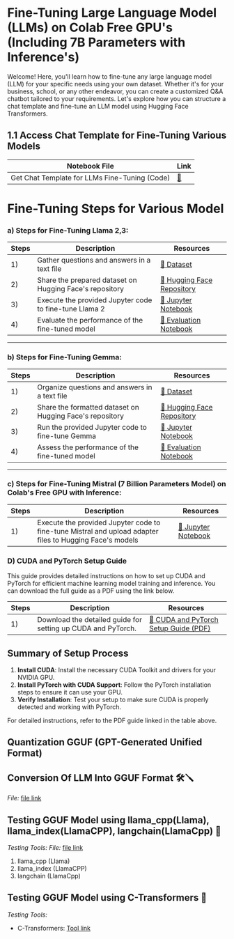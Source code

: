 # Fine-Tuning Large Language Model (LLMs) on Colab Free GPU's (Including 7B Parameters with Inference's)

Welcome! Here, you'll learn how to fine-tune any large language model (LLM) for your specific needs using your own dataset. Whether it's for your business, school, or any other endeavor, you can create a customized Q&A chatbot tailored to your requirements. Let's explore how you can structure a chat template and fine-tune an LLM model using Hugging Face Transformers.


## 1.1 Access Chat Template for Fine-Tuning Various Models

| Notebook File                           | Link              |
|----------------------------------------|-------------------
| Get Chat Template for LLMs Fine-Tuning (Code) | [🔗]()      

# Fine-Tuning Steps for Various Model

### a) Steps for Fine-Tuning Llama 2,3:

| Steps | Description | Resources |
|-------|-------------|-----------|
| 1)    | Gather questions and answers in a text file | [🔗 Dataset](https://github.com/Apil12/NLP_GENAI/blob/master/LLAMA2_FINETUNED_MODEL/train.txt) |
| 2)    | Share the prepared dataset on Hugging Face's repository | [🔗 Hugging Face Repository](https://huggingface.co/datasets/Jevvan123/lmmma_2dataset) |
| 3)    | Execute the provided Jupyter code to fine-tune Llama 2 | [🔗 Jupyter Notebook](https://github.com/Apil12/NLP_GENAI/blob/master/LLAMA2_FINETUNED_MODEL/fine_tune_models.ipynb) |
| 4)    | Evaluate the performance of the fine-tuned model | [🔗 Evaluation Notebook](https://github.com/Apil12/NLP_GENAI/blob/master/LLAMA2_FINETUNED_MODEL/Testing_LLMA2.ipynb) |

---

### b) Steps for Fine-Tuning Gemma:

| Steps | Description | Resources |
|-------|-------------|-----------|
| 1)    | Organize questions and answers in a text file | [🔗 Dataset](https://github.com/Apil12/NLP_GENAI/blob/master/gemma%20model/test.txt) |
| 2)    | Share the formatted dataset on Hugging Face's repository | [🔗 Hugging Face Repository](https://huggingface.co/datasets/Jevvan123/Gemma_huba_brandset) |
| 3)    | Run the provided Jupyter code to fine-tune Gemma | [🔗 Jupyter Notebook](https://github.com/Apil12/NLP_GENAI/blob/master/gemma%20model/Fine_tuned_Model_gemmamodel.ipynb) |
| 4)    | Assess the performance of the fine-tuned model | [🔗 Evaluation Notebook](https://github.com/Apil12/NLP_GENAI/blob/master/gemma%20model/Testing_gemma_model.ipynb) |

---

### c) Steps for Fine-Tuning Mistral (7 Billion Parameters Model) on Colab's Free GPU with Inference:

| Steps | Description | Resources |
|-------|-------------|-----------|
| 1)    | Execute the provided Jupyter code to fine-tune Mistral and upload adapter files to Hugging Face's models | [🔗 Jupyter Notebook](https://github.com/Apil12/NLP_GENAI/blob/master/Mixtral_model/Mixtral_finetuned_model.ipynb) |

### D) CUDA and PyTorch Setup Guide

This guide provides detailed instructions on how to set up CUDA and PyTorch for efficient machine learning model training and inference. You can download the full guide as a PDF using the link below.

| Steps | Description | Resources |
|-------|-------------|-----------|
| 1)    | Download the detailed guide for setting up CUDA and PyTorch. | [🔗 CUDA and PyTorch Setup Guide (PDF)](https://github.com/Apiljungthapa/NLP_GENAI/blob/master/cuda%20and%20pytourch%20setup%20for%20llm.pdf) |

## Summary of Setup Process

1. **Install CUDA**: Install the necessary CUDA Toolkit and drivers for your NVIDIA GPU.
2. **Install PyTorch with CUDA Support**: Follow the PyTorch installation steps to ensure it can use your GPU.
3. **Verify Installation**: Test your setup to make sure CUDA is properly detected and working with PyTorch.

For detailed instructions, refer to the PDF guide linked in the table above.


## Quantization GGUF (GPT-Generated Unified Format)

## Conversion Of LLM Into GGUF Format 🛠️🪛
*File:* [file link](https://github.com/Apiljungthapa/NLP_GENAI/blob/master/GGUF%20Model%20File/Quantize_LLMs_to_GGUF.ipynb) 

## Testing GGUF Model using llama_cpp(Llama), llama_index(LlamaCPP), langchain(LlamaCpp) 📝
*Testing Tools:*
*File:* [file link](https://github.com/Apiljungthapa/NLP_GENAI/blob/master/GGUF%20Model%20File/Testing_GGUF_file_with_different_methods.ipynb) 
1. llama_cpp (Llama)
2. llama_index (LlamaCPP)
3. langchain (LlamaCpp)

## Testing GGUF Model using C-Transformers 📝
*Testing Tools:*
- C-Transformers: [Tool link](https://github.com/Apiljungthapa/NLP_GENAI/blob/master/GGUF%20Model%20File/Tessting_using_c_transformers.ipynb
)
